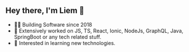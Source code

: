 ## Hey there, I'm Liem 👋
- 🧑‍💻 Building Software since 2018
- 🧭 Extensively worked on JS, TS, React, Ionic, NodeJs, GraphQL, Java, SpringBoot or any tech related stuff.
- 🌱 Interested in learning new technologies.
<!--
**ThanhLiemm/ThanhLiemm** is a ✨ _special_ ✨ repository because its `README.md` (this file) appears on your GitHub profile.

Here are some ideas to get you started:

- 🔭 I’m currently working on ...
- 🌱 I’m currently learning ...
- 👯 I’m looking to collaborate on ...
- 🤔 I’m looking for help with ...
- 💬 Ask me about ...
- 📫 How to reach me: ...
- 😄 Pronouns: ...
- ⚡ Fun fact: ...
-->
